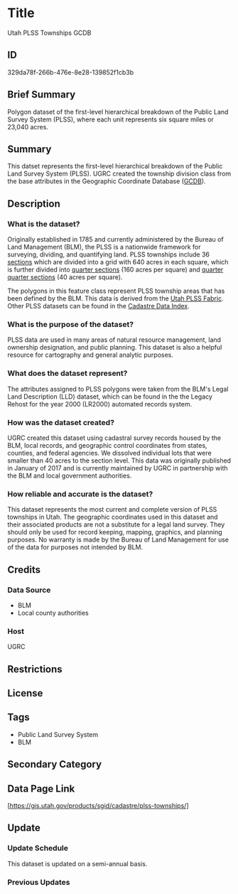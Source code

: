 # Title

Utah PLSS Townships GCDB

## ID

329da78f-266b-476e-8e28-139852f1cb3b

## Brief Summary

Polygon dataset of the first-level hierarchical breakdown of the Public Land Survey System (PLSS), where each unit represents six square miles or 23,040 acres.

## Summary

This datset represents the first-level hierarchical breakdown of the Public Land Survey System (PLSS). UGRC created the township division class from the base attributes in the Geographic Coordinate Database ([GCDB](https://www.sciencebase.gov/catalog/item/4f4e4a7fe4b07f02db648dce)).

## Description

### What is the dataset?

Originally established in 1785 and currently administered by the Bureau of Land Management (BLM), the PLSS is a nationwide framework for surveying, dividing, and quantifying land. PLSS townships include 36 [sections](https://gis.utah.gov/products/sgid/cadastre/plss-sections/) which are divided into a grid with 640 acres in each square, which is further divided into [quarter sections](https://gis.utah.gov/products/sgid/cadastre/plss-quarter-sections/) (160 acres per square) and [quarter quarter sections](https://gis.utah.gov/products/sgid/cadastre/plss-quarter-quarter-sections/) (40 acres per square).

The polygons in this feature class represent PLSS township areas that has been defined by the BLM. This data is derived from the [Utah PLSS Fabric](https://gis.utah.gov/products/sgid/cadastre/parcel-fabric/). Other PLSS datasets can be found in the [Cadastre Data Index](https://gis.utah.gov/products/sgid/cadastre/).

### What is the purpose of the dataset?

PLSS data are used in many areas of natural resource management, land ownership designation, and public planning. This dataset is also a helpful resource for cartography and general analytic purposes.

### What does the dataset represent?

The attributes assigned to PLSS polygons were taken from the BLM's Legal Land Description (LLD) dataset, which can be found in the the Legacy Rehost for the year 2000 (LR2000) automated records system.

### How was the dataset created?

UGRC created this dataset using cadastral survey records housed by the BLM, local records, and geographic control coordinates from states, counties, and federal agencies. We dissolved individual lots that were smaller than 40 acres to the section level. This data was originally published in January of 2017 and is currently maintained by UGRC in partnership with the BLM and local government authorities.

### How reliable and accurate is the dataset?

This dataset represents the most current and complete version of PLSS townships in Utah. The geographic coordinates used in this dataset and their associated products are not a substitute for a legal land survey. They should only be used for record keeping, mapping, graphics, and planning purposes. No warranty is made by the Bureau of Land Management for use of the data for purposes not intended by BLM.

## Credits

### Data Source

- BLM
- Local county authorities

### Host

UGRC

## Restrictions

## License

## Tags

- Public Land Survey System
- BLM

## Secondary Category

## Data Page Link

[https://gis.utah.gov/products/sgid/cadastre/plss-townships/]

## Update

### Update Schedule

This dataset is updated on a semi-annual basis.

### Previous Updates
